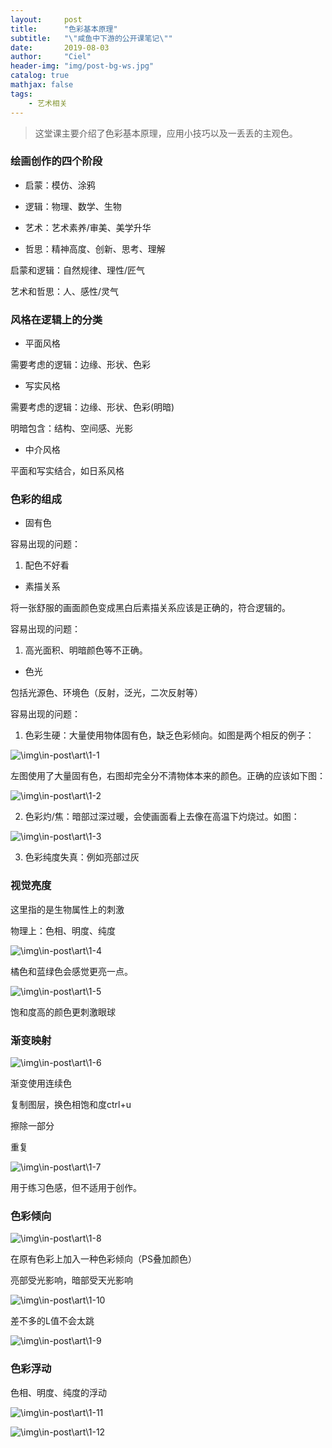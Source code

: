 ```yaml
---
layout:     post
title:      "色彩基本原理"
subtitle:   "\"咸鱼中下游的公开课笔记\""
date:       2019-08-03
author:     "Ciel"
header-img: "img/post-bg-ws.jpg"
catalog: true
mathjax: false
tags:
    - 艺术相关
---
```


> 这堂课主要介绍了色彩基本原理，应用小技巧以及一丢丢的主观色。

### 绘画创作的四个阶段

- 启蒙：模仿、涂鸦

- 逻辑：物理、数学、生物

- 艺术：艺术素养/审美、美学升华

- 哲思：精神高度、创新、思考、理解

启蒙和逻辑：自然规律、理性/匠气

艺术和哲思：人、感性/灵气

### 风格在逻辑上的分类

- 平面风格

需要考虑的逻辑：边缘、形状、色彩

- 写实风格

需要考虑的逻辑：边缘、形状、色彩(明暗)

明暗包含：结构、空间感、光影

- 中介风格

平面和写实结合，如日系风格

### 色彩的组成

- 固有色

容易出现的问题：

1. 配色不好看

- 素描关系

将一张舒服的画面颜色变成黑白后素描关系应该是正确的，符合逻辑的。

容易出现的问题：

1. 高光面积、明暗颜色等不正确。

- 色光

包括光源色、环境色（反射，泛光，二次反射等）

容易出现的问题：

1. 色彩生硬：大量使用物体固有色，缺乏色彩倾向。如图是两个相反的例子：

![\img\in-post\art\1-1](\img\in-post\art\1-1.jpg)

左图使用了大量固有色，右图却完全分不清物体本来的颜色。正确的应该如下图：

![\img\in-post\art\1-2](\img\in-post\art\1-2.jpg)

2. 色彩灼/焦：暗部过深过暖，会使画面看上去像在高温下灼烧过。如图：

![\img\in-post\art\1-3](\img\in-post\art\1-3.jpg)

3. 色彩纯度失真：例如亮部过灰

### 视觉亮度

这里指的是生物属性上的刺激

物理上：色相、明度、纯度

![\img\in-post\art\1-4](\img\in-post\art\1-4.jpg)

橘色和蓝绿色会感觉更亮一点。

![\img\in-post\art\1-5](\img\in-post\art\1-5.jpg)

饱和度高的颜色更刺激眼球

### 渐变映射

![\img\in-post\art\1-6](\img\in-post\art\1-6.jpg)

渐变使用连续色

复制图层，换色相饱和度ctrl+u

擦除一部分

重复

![\img\in-post\art\1-7](\img\in-post\art\1-7.jpg)

用于练习色感，但不适用于创作。

### 色彩倾向

![\img\in-post\art\1-8](\img\in-post\art\1-8.jpg)

在原有色彩上加入一种色彩倾向（PS叠加颜色）

亮部受光影响，暗部受天光影响

![\img\in-post\art\1-10](\img\in-post\art\1-10.jpg)

差不多的L值不会太跳

![\img\in-post\art\1-9](\img\in-post\art\1-9.jpg)

### 色彩浮动

色相、明度、纯度的浮动

![\img\in-post\art\1-11](\img\in-post\art\1-11.jpg)

![\img\in-post\art\1-12](\img\in-post\art\1-12.jpg)
